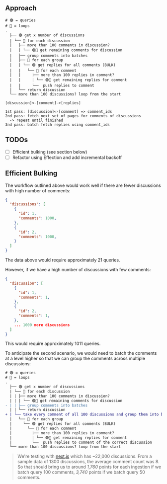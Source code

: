## Approach

```
# 🟢 = queries
# 🔴 = loops
.
  ├── 🟢 get x number of discussions
  | └── 🔴 for each discussion
  |   ├── more than 100 comments in discussion?
  |   | └── 🟢🔴 get remaining comments for discussion
  |   ├── group comments into batches
  |   ├── 🔴 for each group
  |   | └── 🟢 get replies for all comments (BULK)
  |   |   └── 🔴 for each comment
  |   |     ├── more than 100 replies in comment?
  |   |     | └── 🟢🔴 get remaining replies for comment
  |   |     └──  push replies to comment
  |   └── return discussion
  └── more than 100 discussions? loop from the start
```

```
[discussion]<-[comment]->[replies]

1st pass: [discussion]<-[comment] => comment_ids
2nd pass: fetch next set of pages for comments of discussions
  -> repeat until finished
3nd pass: batch fetch replies using comment_ids
```

## TODOs

- [ ] Efficient bulking (see section below)
- [ ] Refactor using Effection and add incremental backoff

## Efficient Bulking

The workflow outlined above would work well if there are fewer discussions with high number of comments:

```json
{
  "discussions": [
    {
      "id": 1,
      "comments": 1000,
    },
    {
      "id": 2,
      "comments": 1000,
    }
  ]
}
```

The data above would require approximately 21 queries.

However, if we have a high number of discussions with few comments:

```json
{
  "discussion": [
    {
      "id": 1,
      "comments": 1,
    },
    {
      "id": 2,
      "comments": 1,
    },
    ... 1000 more discussions
  ]
}
```

This would require approximately 1011 queries.

To anticipate the second scenario, we would need to batch the comments at a level higher so that we can group the comments across multiple discussions:

```diff
# 🟢 = queries
# 🔴 = loops
.
  ├── 🟢 get x number of discussions
  | └── 🔴 for each discussion
  | | ├── more than 100 comments in discussion?
  | | | └── 🟢🔴 get remaining comments for discussion
- | | ├── group comments into batches
  | | └── return discussion
+ | └── take every comment of all 100 discussions and group them into batches
  |   └── 🔴 for each group
  |     └── 🟢 get replies for all comments (BULK)
  |       └── 🔴 for each comment
  |         ├── more than 100 replies in comment?
  |         | └── 🟢🔴 get remaining replies for comment
  |         └──  push replies to comment of the correct discussion
  └── more than 100 discussions? loop from the start
```

> We're testing with [next.js](https://github.com/vercel/next.js/discussions?discussions_q=) which has ~22,000 discussions. From a sample data of 1300 discussions, the average comment count was 8. So that should bring us to around _1,760_ points for each ingestion if we batch query 100 comments, _3,740_ points if we batch query 50 comments.
